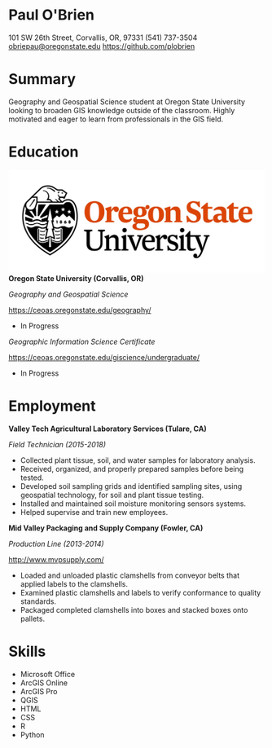 # Paul O'Brien
101 SW 26th Street, Corvallis, OR, 97331
(541) 737-3504
obriepau@oregonstate.edu
https://github.com/plobrien

# Summary
Geography and Geospatial Science student at Oregon State University looking to broaden GIS knowledge outside of the classroom. Highly motivated and eager to learn from professionals in the GIS field.

# Education
![](OSU.jpg)
**Oregon State University (Corvallis, OR)**

*Geography and Geospatial Science*

https://ceoas.oregonstate.edu/geography/
- In Progress

*Geographic Information Science Certificate*

https://ceoas.oregonstate.edu/giscience/undergraduate/
- In Progress

# Employment
**Valley Tech Agricultural Laboratory Services (Tulare, CA)**

*Field Technician (2015-2018)*
- Collected plant tissue, soil, and water samples for laboratory analysis.
- Received, organized, and properly prepared samples before being tested.
- Developed soil sampling grids and identified sampling sites, using geospatial technology, for soil and plant tissue testing.
- Installed and maintained soil moisture monitoring sensors systems.
- Helped supervise and train new employees.

**Mid Valley Packaging and Supply Company (Fowler, CA)**

*Production Line (2013-2014)*

http://www.mvpsupply.com/
- Loaded and unloaded plastic clamshells from conveyor belts that applied labels to the clamshells.
-	Examined plastic clamshells and labels to verify conformance to quality standards.
- Packaged completed clamshells into boxes and stacked boxes onto pallets.

# Skills
- Microsoft Office
- ArcGIS Online
- ArcGIS Pro
- QGIS
- HTML
- CSS
- R
- Python
